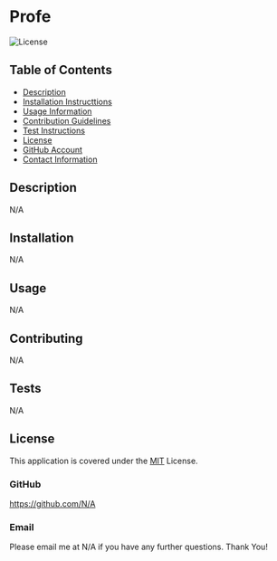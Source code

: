 # Profe
  ![License](https://img.shields.io/badge/License-MIT-yellow.svg)
  ## Table of Contents
  - [Description](#description)
  - [Installation Instructtions](#installation)
  - [Usage Information](#usage)
  - [Contribution Guidelines](#contributing)
  - [Test Instructions](#tests)
  - [License](#license)
  - [GitHub Account](#gitHub)
  - [Contact Information](#email)

  ## Description
  N/A

  ## Installation
  N/A

  ## Usage
  N/A

  ## Contributing
  N/A

  ## Tests
  N/A

  ## License
  This application is covered under the 
  [MIT](https://opensource.org/licenses/MIT) License.

  ### GitHub
  https://github.com/N/A

  ### Email
  Please email me at N/A if you have any further questions. Thank You!

  